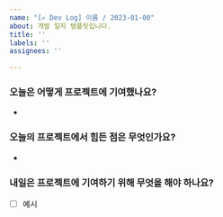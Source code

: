 ```yaml
---
name: "[✍️ Dev Log] 이름 / 2023-01-00"
about: 개발 일지 템플릿입니다.
title: ''
labels: ''
assignees: ''

---
```


### 오늘은 어떻게 프로젝트에 기여했나요?
- 
### 오늘의 프로젝트에서 힘든 점은 무엇인가요?
- 
### 내일은 프로젝트에 기여하기 위해 무엇을 해야 하나요?
- [ ] 예시
